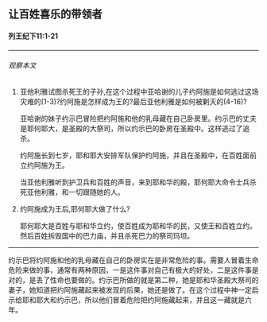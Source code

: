 ## 让百姓喜乐的带领者

#### 列王纪下11:1-21

------

###### 观察本文

1. 亚他利雅试图杀死王的子孙,在这个过程中亚哈谢的儿子约阿施是如何逃过这场灾难的(1-3)?约阿施是怎样成为王的?最后亚他利雅是如何被剿灭的(4-16)?

    亚哈谢的妹子约示巴冒险把约阿施和他的乳母藏在自己卧房里。约示巴的丈夫是耶何耶大，是圣殿的大祭司，所以约示巴的卧房在圣殿中。这样逃过了追杀。

    约阿施长到七岁，耶和耶大安排军队保护约阿施，并且在圣殿中，在百姓面前立约阿施为王。

    当亚他利雅听到护卫兵和百姓的声音，来到耶和华的殿，耶何耶大命令士兵杀死亚他利雅，和一切跟随她的人。
2. 约阿施成为王后,耶何耶大做了什么?
    耶何耶大是百姓与耶和华立约，使百姓成为耶和华的民，又使王和百姓立约。然后百姓拆毁国中的巴力庙，并且杀死巴力的祭司玛坦。
------约示巴将约阿施和他的乳母藏在自己的卧房实在是非常危险的事。需要人冒着生命危险来做的事，通常有两种原因，一是这件事对自己有极大的好处，二是这件事是对的，是丢了性命也要做的。约示巴所做的就是第二种，她是耶和华圣殿大祭司的妻子，她知道把约阿施藏起来被发现的后果，她还是做了。在这个过程中神一定启示给耶和耶大和约示巴，所以他们冒着危险把约阿施藏起来，并且这一藏就是六年。
